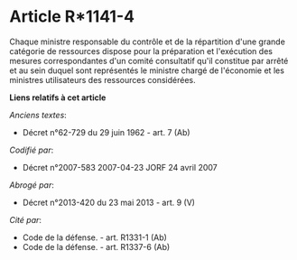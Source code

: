 # Article R*1141-4

Chaque ministre responsable du contrôle et de la répartition d'une grande catégorie de ressources dispose pour la préparation
et l'exécution des mesures correspondantes d'un comité consultatif qu'il constitue par arrêté et au sein duquel sont
représentés le ministre chargé de l'économie et les ministres utilisateurs des ressources considérées.

**Liens relatifs à cet article**

_Anciens textes_:

  - Décret n°62-729 du 29 juin 1962 - art. 7 (Ab)

_Codifié par_:

  - Décret n°2007-583 2007-04-23 JORF 24 avril 2007

_Abrogé par_:

  - Décret n°2013-420 du 23 mai 2013 - art. 9 (V)

_Cité par_:

  - Code de la défense. - art. R1331-1 (Ab)
  - Code de la défense. - art. R1337-6 (Ab)
